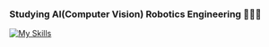 ### Studying AI(Computer Vision) Robotics Engineering 🧑🏻‍💻
[![My Skills](https://skillicons.dev/icons?i=python,c,cpp,pytorch,tensorflow,opencv,ros,docker,ubuntu&perline=3)](https://skillicons.dev)

